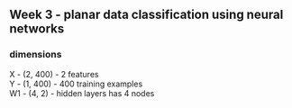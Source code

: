 ## Week 3 - planar data classification using neural networks

### dimensions

X - (2, 400) - 2 features  
Y - (1, 400) - 400 training examples  
W1 - (4, 2) - hidden layers has 4 nodes
